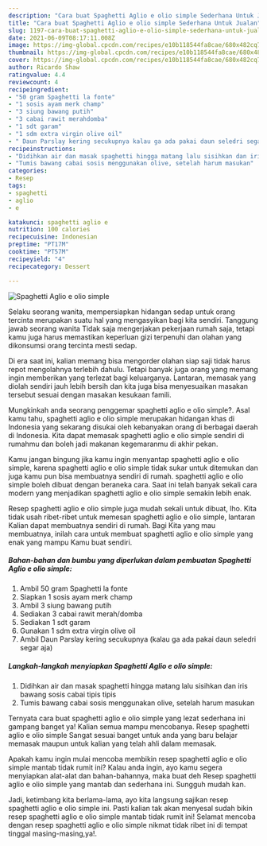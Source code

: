 ```yaml
---
description: "Cara buat Spaghetti Aglio e olio simple Sederhana Untuk Jualan"
title: "Cara buat Spaghetti Aglio e olio simple Sederhana Untuk Jualan"
slug: 1197-cara-buat-spaghetti-aglio-e-olio-simple-sederhana-untuk-jualan
date: 2021-06-09T08:17:11.008Z
image: https://img-global.cpcdn.com/recipes/e10b118544fa8cae/680x482cq70/spaghetti-aglio-e-olio-simple-foto-resep-utama.jpg
thumbnail: https://img-global.cpcdn.com/recipes/e10b118544fa8cae/680x482cq70/spaghetti-aglio-e-olio-simple-foto-resep-utama.jpg
cover: https://img-global.cpcdn.com/recipes/e10b118544fa8cae/680x482cq70/spaghetti-aglio-e-olio-simple-foto-resep-utama.jpg
author: Ricardo Shaw
ratingvalue: 4.4
reviewcount: 4
recipeingredient:
- "50 gram Spaghetti la fonte"
- "1 sosis ayam merk champ"
- "3 siung bawang putih"
- "3 cabai rawit merahdomba"
- "1 sdt garam"
- "1 sdm extra virgin olive oil"
- " Daun Parslay kering secukupnya kalau ga ada pakai daun seledri segar aja"
recipeinstructions:
- "Didihkan air dan masak spaghetti hingga matang lalu sisihkan dan iris bawang sosis cabai tipis tipis"
- "Tumis bawang cabai sosis menggunakan olive, setelah harum masukan"
categories:
- Resep
tags:
- spaghetti
- aglio
- e

katakunci: spaghetti aglio e 
nutrition: 100 calories
recipecuisine: Indonesian
preptime: "PT17M"
cooktime: "PT57M"
recipeyield: "4"
recipecategory: Dessert

---
```



![Spaghetti Aglio e olio simple](https://img-global.cpcdn.com/recipes/e10b118544fa8cae/680x482cq70/spaghetti-aglio-e-olio-simple-foto-resep-utama.jpg)

Selaku seorang wanita, mempersiapkan hidangan sedap untuk orang tercinta merupakan suatu hal yang mengasyikan bagi kita sendiri. Tanggung jawab seorang  wanita Tidak saja mengerjakan pekerjaan rumah saja, tetapi kamu juga harus memastikan keperluan gizi terpenuhi dan olahan yang dikonsumsi orang tercinta mesti sedap.

Di era  saat ini, kalian memang bisa mengorder olahan siap saji tidak harus repot mengolahnya terlebih dahulu. Tetapi banyak juga orang yang memang ingin memberikan yang terlezat bagi keluarganya. Lantaran, memasak yang diolah sendiri jauh lebih bersih dan kita juga bisa menyesuaikan masakan tersebut sesuai dengan masakan kesukaan famili. 



Mungkinkah anda seorang penggemar spaghetti aglio e olio simple?. Asal kamu tahu, spaghetti aglio e olio simple merupakan hidangan khas di Indonesia yang sekarang disukai oleh kebanyakan orang di berbagai daerah di Indonesia. Kita dapat memasak spaghetti aglio e olio simple sendiri di rumahmu dan boleh jadi makanan kegemaranmu di akhir pekan.

Kamu jangan bingung jika kamu ingin menyantap spaghetti aglio e olio simple, karena spaghetti aglio e olio simple tidak sukar untuk ditemukan dan juga kamu pun bisa membuatnya sendiri di rumah. spaghetti aglio e olio simple boleh dibuat dengan beraneka cara. Saat ini telah banyak sekali cara modern yang menjadikan spaghetti aglio e olio simple semakin lebih enak.

Resep spaghetti aglio e olio simple juga mudah sekali untuk dibuat, lho. Kita tidak usah ribet-ribet untuk memesan spaghetti aglio e olio simple, lantaran Kalian dapat membuatnya sendiri di rumah. Bagi Kita yang mau membuatnya, inilah cara untuk membuat spaghetti aglio e olio simple yang enak yang mampu Kamu buat sendiri.

<!--inarticleads1-->

##### Bahan-bahan dan bumbu yang diperlukan dalam pembuatan Spaghetti Aglio e olio simple:

1. Ambil 50 gram Spaghetti la fonte
1. Siapkan 1 sosis ayam merk champ
1. Ambil 3 siung bawang putih
1. Sediakan 3 cabai rawit merah/domba
1. Sediakan 1 sdt garam
1. Gunakan 1 sdm extra virgin olive oil
1. Ambil  Daun Parslay kering secukupnya (kalau ga ada pakai daun seledri segar aja)




<!--inarticleads2-->

##### Langkah-langkah menyiapkan Spaghetti Aglio e olio simple:

1. Didihkan air dan masak spaghetti hingga matang lalu sisihkan dan iris bawang sosis cabai tipis tipis
1. Tumis bawang cabai sosis menggunakan olive, setelah harum masukan




Ternyata cara buat spaghetti aglio e olio simple yang lezat sederhana ini gampang banget ya! Kalian semua mampu mencobanya. Resep spaghetti aglio e olio simple Sangat sesuai banget untuk anda yang baru belajar memasak maupun untuk kalian yang telah ahli dalam memasak.

Apakah kamu ingin mulai mencoba membikin resep spaghetti aglio e olio simple mantab tidak rumit ini? Kalau anda ingin, ayo kamu segera menyiapkan alat-alat dan bahan-bahannya, maka buat deh Resep spaghetti aglio e olio simple yang mantab dan sederhana ini. Sungguh mudah kan. 

Jadi, ketimbang kita berlama-lama, ayo kita langsung sajikan resep spaghetti aglio e olio simple ini. Pasti kalian tak akan menyesal sudah bikin resep spaghetti aglio e olio simple mantab tidak rumit ini! Selamat mencoba dengan resep spaghetti aglio e olio simple nikmat tidak ribet ini di tempat tinggal masing-masing,ya!.

